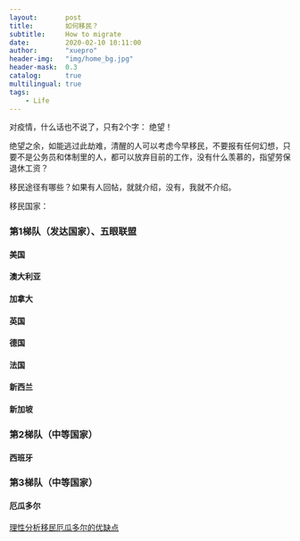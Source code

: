 ```yaml
---
layout:       post
title:        如何移民？
subtitle:     How to migrate
date:         2020-02-10 10:11:00
author:       "xuepro"
header-img:   "img/home_bg.jpg"
header-mask:  0.3
catalog:      true
multilingual: true
tags:
    - Life     
---    
```


对疫情，什么话也不说了，只有2个字： 绝望！

绝望之余，如能逃过此劫难，清醒的人可以考虑今早移民，不要报有任何幻想，只要不是公务员和体制里的人，都可以放弃目前的工作，没有什么羡慕的，指望劳保退休工资？

移民途径有哪些？如果有人回帖，就就介绍，没有，我就不介绍。

移民国家：

### 第1梯队（发达国家）、五眼联盟

#### 美国

#### 澳大利亚

#### 加拿大

#### 英国

#### 德国

#### 法国

#### 新西兰

#### 新加坡

### 第2梯队（中等国家）

#### 西班牙

### 第3梯队（中等国家）

#### 厄瓜多尔

 [理性分析移民厄瓜多尔的优缺点](https://gist.github.com/tuchang/d3a4a9565ffcb895b8818edc5925f1a0)
